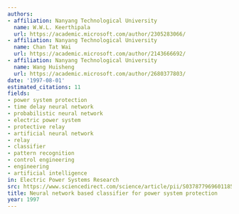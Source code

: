 ```yaml
---
authors:
- affiliation: Nanyang Technological University
  name: W.W.L. Keerthipala
  url: https://academic.microsoft.com/author/2305283066/
- affiliation: Nanyang Technological University
  name: Chan Tat Wai
  url: https://academic.microsoft.com/author/2143666692/
- affiliation: Nanyang Technological University
  name: Wang Huisheng
  url: https://academic.microsoft.com/author/2680377803/
date: '1997-08-01'
estimated_citations: 11
fields:
- power system protection
- time delay neural network
- probabilistic neural network
- electric power system
- protective relay
- artificial neural network
- relay
- classifier
- pattern recognition
- control engineering
- engineering
- artificial intelligence
in: Electric Power Systems Research
src: https://www.sciencedirect.com/science/article/pii/S0378779696011856
title: Neural network based classifier for power system protection
year: 1997
---
```

